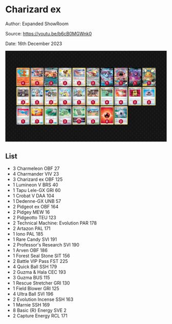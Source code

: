 # Charizard ex

Author: Expanded ShowRoom

Source: <https://youtu.be/b6cB0MGWnk0>

Date: 16th December 2023

![decklist](../../images/PAR/Charizard%20ex/1-%20Charizard%20ex.png)

## List

* 3 Charmeleon OBF 27
* 4 Charmander VIV 23
* 3 Charizard ex OBF 125
* 1 Lumineon V BRS 40
* 1 Tapu Lele-GX GRI 60
* 1 Crobat V DAA 104
* 1 Dedenne-GX UNB 57
* 2 Pidgeot ex OBF 164
* 2 Pidgey MEW 16
* 2 Pidgeotto TEU 123
* 2 Technical Machine: Evolution PAR 178
* 2 Artazon PAL 171
* 1 Iono PAL 185
* 1 Rare Candy SVI 191
* 2 Professor's Research SVI 190
* 1 Arven OBF 186
* 1 Forest Seal Stone SIT 156
* 2 Battle VIP Pass FST 225
* 4 Quick Ball SSH 179
* 2 Guzma & Hala CEC 193
* 3 Guzma BUS 115
* 1 Rescue Stretcher GRI 130
* 1 Field Blower GRI 125
* 4 Ultra Ball SVI 196
* 2 Evolution Incense SSH 163
* 1 Marnie SSH 169
* 8 Basic {R} Energy SVE 2
* 2 Capture Energy RCL 171
